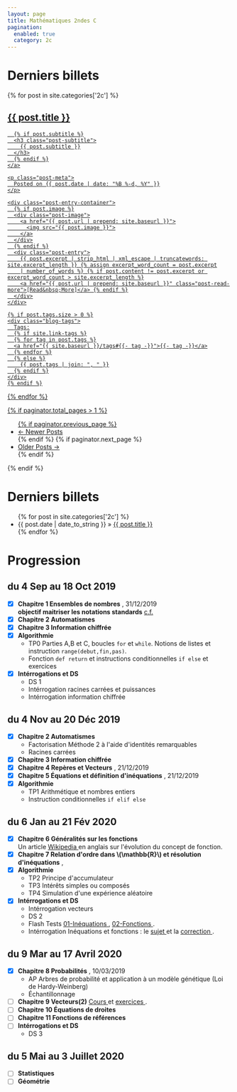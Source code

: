 ```yaml
---
layout: page
title: Mathématiques 2ndes C
pagination: 
  enabled: true
  category: 2c
---
```


# Derniers billets

<div class="posts-list">
  {% for post in site.categories['2c'] %}
  <article class="post-preview">
    <a href="{{ post.url | prepend: site.baseurl }}">
      <h2 class="post-title">{{ post.title }}</h2>

      {% if post.subtitle %}
      <h3 class="post-subtitle">
        {{ post.subtitle }}
      </h3>
      {% endif %}
    </a>

    <p class="post-meta">
      Posted on {{ post.date | date: "%B %-d, %Y" }}
    </p>

    <div class="post-entry-container">
      {% if post.image %}
      <div class="post-image">
        <a href="{{ post.url | prepend: site.baseurl }}">
          <img src="{{ post.image }}">
        </a>
      </div>
      {% endif %}
      <div class="post-entry">
        {{ post.excerpt | strip_html | xml_escape | truncatewords: site.excerpt_length }} {% assign excerpt_word_count = post.excerpt
        | number_of_words %} {% if post.content != post.excerpt or excerpt_word_count > site.excerpt_length %}
        <a href="{{ post.url | prepend: site.baseurl }}" class="post-read-more">[Read&nbsp;More]</a> {% endif %}
      </div>
    </div>

    {% if post.tags.size > 0 %}
    <div class="blog-tags">
      Tags:
      {% if site.link-tags %}
      {% for tag in post.tags %}
      <a href="{{ site.baseurl }}/tags#{{- tag -}}">{{- tag -}}</a>
      {% endfor %}
      {% else %}
        {{ post.tags | join: ", " }}
      {% endif %}
    </div>
    {% endif %}

  </article>
  {% endfor %}
</div>

{% if paginator.total_pages > 1 %}
<ul class="pager main-pager">
  {% if paginator.previous_page %}
  <li class="previous">
    <a href="{{ paginator.previous_page_path | prepend: site.baseurl | replace: '//', '/' }}">&larr; Newer Posts</a>
  </li>
  {% endif %} {% if paginator.next_page %}
  <li class="next">
    <a href="{{ paginator.next_page_path | prepend: site.baseurl | replace: '//', '/' }}">Older Posts &rarr;</a>
  </li>
  {% endif %}
</ul>
{% endif %}


# Derniers billets
<div>
<ul class="posts">
  {% for post in site.categories['2c'] %}
    <li><span class="f1">{{ post.date | date_to_string }}</span> » <a href="{{ post.url }}" title="{{ post.title }}">{{ post.title }}</a></li>
  {% endfor %}
</ul></div>

# Progression

## du 4 Sep au 18 Oct 2019
- [x] **Chapitre 1 Ensembles de nombres** [<i class="far fa-file-pdf"></i>](https://drive.google.com/file/d/18sIlFwGjF4q-eolaWihJXrGybE5fE4sK/view), 31/12/2019    
    **objectif maitriser les notations standards** [c.f. <i class="fab fa-wikipedia-w"></i>](https://en.wikipedia.org/wiki/ISO_31-11)  
- [x] **Chapitre 2 Automatismes**
- [x] **Chapitre 3 Information chiffrée**
- [x] **Algorithmie**
    - TP0 Parties A,B et C, boucles ```for``` et ```while```. Notions de listes et instruction ```range(debut,fin,pas)```. [<i class="far fa-file-pdf"></i>](https://drive.google.com/file/d/1xDKNHDa1OpkRUOIWac2EctvBMBfMMGbP/view)
    - Fonction `def return` et instructions conditionnelles ```if else``` et exercices [<i class="far fa-file-pdf"></i>](https://drive.google.com/file/d/1aLggkTDihTREXk9dPjlLisU5fnzFPRi_/view)
- [x] **Intérrogations et DS** 
	- DS 1 [<i class="far fa-file-pdf"></i>](https://drive.google.com/file/d/1XUq4s8k_Fgyu66FjlkpaUOM1wFl08rBz/view) 
	- Intérrogation racines carrées et puissances [<i class="far fa-file-pdf"></i>](https://drive.google.com/file/d/1D5JFdRE9JV4E6Q2v5j9fzOrM-jyY_nXa/view)
	- Intérrogation information chiffrée [<i class="far fa-file-pdf"></i>](https://drive.google.com/file/d/15TfwWCX1_gI9mRcc3PT_Ol0QJuL5Fc0R/view)
## du 4 Nov au 20 Déc 2019
- [x] **Chapitre 2 Automatismes** [<i class="far fa-file-pdf"></i>](https://drive.google.com/file/d/1aGfmUChKAvxm8R9gfyTih5IXmGCfLWro/view)
  - Factorisation Méthode 2 à l'aide d'identités remarquables
  - Racines carrées
- [x] **Chapitre 3 Information chiffrée** [<i class="far fa-file-pdf"></i>](https://drive.google.com/file/d/14Zak4LHb3k1ZSVaP9juqV-IQDW_EjHTo/view)  
- [x] **Chapitre 4 Repères et Vecteurs** [<i class="far fa-file-pdf"></i>](https://drive.google.com/file/d/1VhDrMoAkHtze4JEHpLSJosuWdEj0W68K/view), 21/12/2019
- [x] **Chapitre 5 Équations et définition d'inéquations**  [<i class="far fa-file-pdf"></i>](https://drive.google.com/file/d/1trealkV9e8fDK8DcMXorqS9oxzhTX72M/view), 21/12/2019
- [x] **Algorithmie** 
	- TP1 Arithmétique et nombres entiers [<i class="far fa-file-pdf"></i>](https://drive.google.com/file/d/1T26MgRWu6omdnHSTNml7hATOlwSOxuJt/view)
	- Instruction conditionnelles ```if elif else``` [<i class="far fa-file-pdf"></i>](https://drive.google.com/file/d/1_p0MRbXAuharU-1045aaef9du1hd917n/view)  

## du 6 Jan au 21 Fév 2020
- [x] **Chapitre 6 Généralités sur les fonctions** [<i class="far fa-file-pdf"></i>](https://drive.google.com/file/d/1Eg55zarmNretTjQPfhqtirAZWkJvVsD3/view)  
	Un article [Wikipedia <i class="fab fa-wikipedia-w"></i>](https://en.wikipedia.org/wiki/History_of_the_function_concept) en anglais sur l'évolution du concept de fonction.
- [x] **Chapitre 7 Relation d'ordre dans \\(\mathbb{R}\\) et résolution d'inéquations** [<i class="far fa-file-pdf"></i>](https://drive.google.com/file/d/17Oz3YsTiNMPSlOdWE89cey8A89NrJxqI/view), 
- [x] **Algorithmie** 
	- TP2 Principe d'accumulateur [<i class="far fa-file-pdf"></i>](https://drive.google.com/file/d/1YbW__48RrP63z6j0nI_JJ9uJgcFfXjEe/view)
	- TP3 Intérêts simples ou composés [<i class="far fa-file-pdf"></i>](https://drive.google.com/file/d/1D6Y5VRk06KYuMMGoMu-srNZMEB7jXuIk/view)
	- TP4 Simulation d'une expérience aléatoire [<i class="far fa-file-pdf"></i>](https://drive.google.com/file/d/1E6u9HM60J9OXILPQ3IDJia3qXeOcZ05A/view)
- [x] **Intérrogations et DS**  
	- Intérrogation vecteurs [<i class="far fa-file-pdf"></i>](https://drive.google.com/file/d/1oztvYjcc6UbfVCEYpn_NqNgX4Qn3JY1C/view)
	- DS 2 [<i class="far fa-file-pdf"></i>](https://drive.google.com/file/d/1DLFyJAs1yPkiTEXGyYke_R9c3STOx6ZR/view)
	- Flash Tests [01-Inéquations <i class="far fa-file-pdf"></i>](https://drive.google.com/file/d/1j4Vk4Hs07MPTY0Vd30EfvPwZJ_kmK61n/view), [02-Fonctions <i class="far fa-file-pdf"></i>](https://drive.google.com/file/d/1Zt5I5n1P4O-axYONrKrti6EHvEeHV7Rh/view).
	- Intérrogation Inéquations et fonctions : le [sujet <i class="far fa-file-pdf"></i>](https://drive.google.com/file/d/1gy5ZWSzKldKVJHg4-owqRXJ4Fyq7ONrL/view) et la [correction <i class="far fa-file-pdf"></i>](https://drive.google.com/file/d/15-LkimIoOAy9dzbbaKcwHhKOiFLW8Jgg/view).
	
## du 9 Mar au 17 Avril 2020
- [x] **Chapitre 8 Probabilités** [<i class="far fa-file-pdf"></i>](https://drive.google.com/file/d/1OrL_zmB1Tmj8sOxBOXrmcaktsD0fS3SF/view), 10/03/2019
	- AP Arbres de probabilité et application à un modèle génétique (Loi de Hardy-Weinberg) [<i class="far fa-file-pdf"></i>](https://drive.google.com/file/d/1jwBae4ynJtT_hR551sdaGZOdmuxngQSB/view) 
	- Échantillonnage [<i class="far fa-file-pdf"></i>](https://drive.google.com/file/d/1OIsTQ50aR9Mx0XRqwyrrFhZ0O0NxTogk/view)
- [ ] **Chapitre 9 Vecteurs(2)** [Cours <i class="far fa-file-pdf"></i>](https://drive.google.com/file/d/1kka2Ui7xIrhUYfWfR_i5kyYBTQp5Md96/view) et [exercices <i class="far fa-file-pdf"></i>](https://drive.google.com/file/d/13xPyTgqbMfu5svtRahe6ssyRnLUXe3m-/view).
- [ ] **Chapitre 10 Équations de droites** [<i class="far fa-file-pdf"></i>](https://drive.google.com/file/d/1bctJvsG3FXpszmO-vgv0w6llwjgM1x2g/view)
- [ ] **Chapitre 11 Fonctions de références** 
- [ ] **Intérrogations et DS**   
	- DS 3 [<i class="far fa-file-pdf"></i>]( )
	
## du 5 Mai au 3 Juillet 2020
- [ ] **Statistiques**
- [ ] **Géométrie**